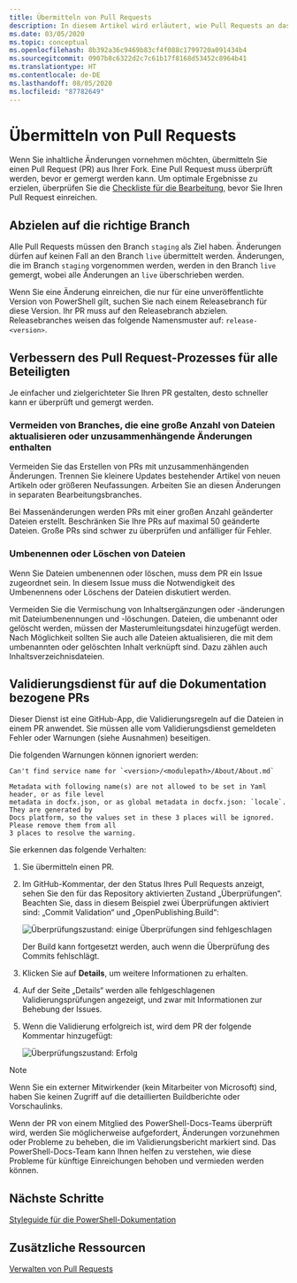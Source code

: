 ```yaml
---
title: Übermitteln von Pull Requests
description: In diesem Artikel wird erläutert, wie Pull Requests an das PowerShell-Docs-Team übermittelt werden.
ms.date: 03/05/2020
ms.topic: conceptual
ms.openlocfilehash: 8b392a36c9469b83cf4f088c1799720a091434b4
ms.sourcegitcommit: 0907b8c6322d2c7c61b17f8168d53452c8964b41
ms.translationtype: HT
ms.contentlocale: de-DE
ms.lasthandoff: 08/05/2020
ms.locfileid: "87782649"
---
```

# <a name="how-to-submit-pull-requests"></a>Übermitteln von Pull Requests

Wenn Sie inhaltliche Änderungen vornehmen möchten, übermitteln Sie einen Pull Request (PR) aus Ihrer Fork. Eine Pull Request muss überprüft werden, bevor er gemergt werden kann. Um optimale Ergebnisse zu erzielen, überprüfen Sie die [Checkliste für die Bearbeitung](editorial-checklist.md), bevor Sie Ihren Pull Request einreichen.

## <a name="target-the-correct-branch"></a>Abzielen auf die richtige Branch

Alle Pull Requests müssen den Branch `staging` als Ziel haben. Änderungen dürfen auf keinen Fall an den Branch `live` übermittelt werden. Änderungen, die im Branch `staging` vorgenommen werden, werden in den Branch `live` gemergt, wobei alle Änderungen an `live` überschrieben werden.

Wenn Sie eine Änderung einreichen, die nur für eine unveröffentlichte Version von PowerShell gilt, suchen Sie nach einem Releasebranch für diese Version. Ihr PR muss auf den Releasebranch abzielen. Releasebranches weisen das folgende Namensmuster auf: `release-<version>`.

## <a name="make-the-pull-request-process-work-better-for-everyone"></a>Verbessern des Pull Request-Prozesses für alle Beteiligten

Je einfacher und zielgerichteter Sie Ihren PR gestalten, desto schneller kann er überprüft und gemergt werden.

### <a name="avoid-branches-that-update-large-numbers-of-files-or-contain-unrelated-changes"></a>Vermeiden von Branches, die eine große Anzahl von Dateien aktualisieren oder unzusammenhängende Änderungen enthalten

Vermeiden Sie das Erstellen von PRs mit unzusammenhängenden Änderungen. Trennen Sie kleinere Updates bestehender Artikel von neuen Artikeln oder größeren Neufassungen. Arbeiten Sie an diesen Änderungen in separaten Bearbeitungsbranches.

Bei Massenänderungen werden PRs mit einer großen Anzahl geänderter Dateien erstellt. Beschränken Sie Ihre PRs auf maximal 50 geänderte Dateien. Große PRs sind schwer zu überprüfen und anfälliger für Fehler.

### <a name="renaming-or-deleting-files"></a>Umbenennen oder Löschen von Dateien

Wenn Sie Dateien umbenennen oder löschen, muss dem PR ein Issue zugeordnet sein. In diesem Issue muss die Notwendigkeit des Umbenennens oder Löschens der Dateien diskutiert werden.

Vermeiden Sie die Vermischung von Inhaltsergänzungen oder -änderungen mit Dateiumbenennungen und -löschungen. Dateien, die umbenannt oder gelöscht werden, müssen der Masterumleitungsdatei hinzugefügt werden. Nach Möglichkeit sollten Sie auch alle Dateien aktualisieren, die mit dem umbenannten oder gelöschten Inhalt verknüpft sind. Dazu zählen auch Inhaltsverzeichnisdateien.

## <a name="docs-pr-validation-service"></a>Validierungsdienst für auf die Dokumentation bezogene PRs

Dieser Dienst ist eine GitHub-App, die Validierungsregeln auf die Dateien in einem PR anwendet. Sie müssen alle vom Validierungsdienst gemeldeten Fehler oder Warnungen (siehe Ausnahmen) beseitigen.

Die folgenden Warnungen können ignoriert werden:

```
Can't find service name for `<version>/<modulepath>/About/About.md`
```

```
Metadata with following name(s) are not allowed to be set in Yaml header, or as file level
metadata in docfx.json, or as global metadata in docfx.json: `locale`. They are generated by
Docs platform, so the values set in these 3 places will be ignored. Please remove them from all
3 places to resolve the warning.
```

Sie erkennen das folgende Verhalten:

1. Sie übermitteln einen PR.
1. Im GitHub-Kommentar, der den Status Ihres Pull Requests anzeigt, sehen Sie den für das Repository aktivierten Zustand „Überprüfungen“. Beachten Sie, dass in diesem Beispiel zwei Überprüfungen aktiviert sind: „Commit Validation“ und „OpenPublishing.Build“:

   ![Überprüfungszustand: einige Überprüfungen sind fehlgeschlagen](media/pull-requests/validation-failed.png)

   Der Build kann fortgesetzt werden, auch wenn die Überprüfung des Commits fehlschlägt.

1. Klicken Sie auf **Details**, um weitere Informationen zu erhalten.
1. Auf der Seite „Details“ werden alle fehlgeschlagenen Validierungsprüfungen angezeigt, und zwar mit Informationen zur Behebung der Issues.
1. Wenn die Validierung erfolgreich ist, wird dem PR der folgende Kommentar hinzugefügt:

   ![Überprüfungszustand: Erfolg](media/pull-requests/build-validation.png)

> [!NOTE]
> Wenn Sie ein externer Mitwirkender (kein Mitarbeiter von Microsoft) sind, haben Sie keinen Zugriff auf die detaillierten Buildberichte oder Vorschaulinks.

Wenn der PR von einem Mitglied des PowerShell-Docs-Teams überprüft wird, werden Sie möglicherweise aufgefordert, Änderungen vorzunehmen oder Probleme zu beheben, die im Validierungsbericht markiert sind. Das PowerShell-Docs-Team kann Ihnen helfen zu verstehen, wie diese Probleme für künftige Einreichungen behoben und vermieden werden können.

## <a name="next-steps"></a>Nächste Schritte

[Styleguide für die PowerShell-Dokumentation](powershell-style-guide.md)

## <a name="additional-resources"></a>Zusätzliche Ressourcen

[Verwalten von Pull Requests](managing-pull-requests.md)

